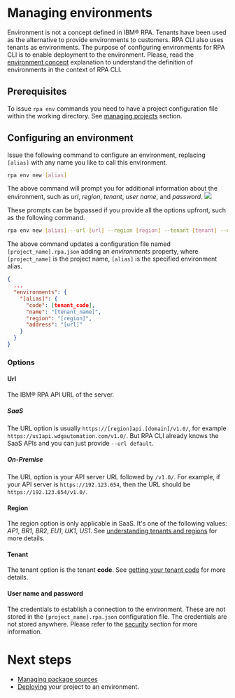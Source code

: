 # Managing environments
Environment is not a concept defined in IBM® RPA. Tenants have been used as the alternative to provide environments to customers. RPA CLI also uses tenants as environments. The purpose of configuring environments for RPA CLI is to enable deployment to the environment. Please, read the [environment concept](concepts.md#environment) explanation to understand the definition of environments in the context of RPA CLI.

## Prerequisites
To issue `rpa env` commands you need to have a project configuration file within the working directory. See [managing projects](guide/project.md) section.

## Configuring an environment
Issue the following command to configure an environment, replacing `[alias]` with any name you like to call this environment.

```bash
rpa env new [alias]
```
The above command will prompt you for additional information about the environment, such as *url*, *region*, *tenant*, *user name*, and *password*.
<img src="_assets/rpa-env-new.gif"/>

These prompts can be bypassed if you provide all the options upfront, such as the following command.
```bash
rpa env new [alias] --url [url] --region [region] --tenant [tenant] --username [username] --password [password]
```

The above command updates a configuration file named `[project_name].rpa.json` adding an *environments* property, where `[project_name]` is the project name, `[alias]` is the specified environment alias.
```json
{
  ...
  "environments": {
    "[alias]": {
      "code": [tenant_code],
      "name": "[tenant_name]",
      "region": "[region]",
      "address": "[url]"
    }
  }
}
```

### Options
#### Url
The IBM® RPA API URL of the server. 

##### SaaS
The URL option is usually `https://[region]api.[domain]/v1.0/`, for example `https://us1api.wdgautomation.com/v1.0/`. But RPA CLI already knows the SaaS APIs and you can just provide `--url default`.

##### On-Premise
The URL option is your API server URL followed by `/v1.0/`. For example, if your API server is `https://192.123.654`, then the URL should be `https://192.123.654/v1.0/`.

#### Region
The region option is only applicable in SaaS. It's one of the following values: *AP1*, *BR1*, *BR2*, *EU1*, *UK1*, *US1*. See [understanding tenants and regions](https://www.ibm.com/docs/en/rpa/23.0?topic=client-prerequisites-install#understanding-tenants-and-regions) for more details.

#### Tenant
The tenant option is the tenant **code**. See [getting your tenant code](https://www.ibm.com/docs/en/rpa/23.0?topic=client-prerequisites-install#getting-your-tenant-code) for more details.

#### User name and password
The credentials to establish a connection to the environment. These are not stored in the `[project_name].rpa.json` configuration file. The credentials are not stored anywhere. Please refer to the [security](security.md) section for more information.

# Next steps
* [Managing package sources](guide/package-source.md)
* [Deploying](guide/package-source.md) your project to an environment.